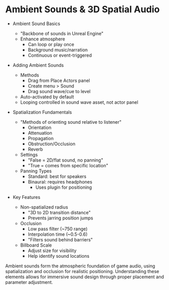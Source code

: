 # Ambient Sounds & 3D Spatial Audio

* Ambient Sound Basics
   * "Backbone of sounds in Unreal Engine"
   * Enhance atmosphere
       - Can loop or play once
       - Background music/narration
       - Continuous or event-triggered

* Adding Ambient Sounds
   * Methods
       - Drag from Place Actors panel
       - Create menu > Sound
       - Drag sound wave/cue to level
   * Auto-activated by default
   * Looping controlled in sound wave asset, not actor panel

* Spatialization Fundamentals
   * "Methods of orienting sound relative to listener"
       - Orientation
       - Attenuation
       - Propagation
       - Obstruction/Occlusion
       - Reverb
   * Settings
       - "False = 2D/flat sound, no panning"
       - "True = comes from specific location"
   * Panning Types
       - Standard: best for speakers
       - Binaural: requires headphones
           * Uses plugin for positioning

* Key Features
   * Non-spatialized radius
       - "3D to 2D transition distance"
       - Prevents jarring position jumps
   * Occlusion
       - Low pass filter (~750 range)
       - Interpolation time (~0.5-0.6)
       - "Filters sound behind barriers"
   * Billboard Scale
       - Adjust size for visibility
       - Help identify sound locations

Ambient sounds form the atmospheric foundation of game audio, using spatialization and occlusion for realistic positioning. Understanding these elements allows for immersive sound design through proper placement and parameter adjustment.